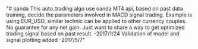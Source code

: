 "# oanda
 This auto_trading algo use oanda MT4 api, based on past data training, decide the parameters involved in MACD signal trading.
 Example is using EUR_USD, similar technic can be applied to other currency couples.
 No guarantee for any net gain. Just want to share a way to get optimized trading signal based on past result.
 -2017/1/24 
 Validation of model and signal plotting added
 -2017/5/7" 
